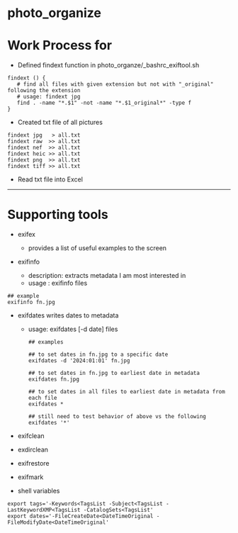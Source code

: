 # photo_organize

# Work Process for 

- Defined findext function in photo_organze/_bashrc_exiftool.sh
```
findext () {
   # find all files with given extension but not with "_original" following the extension
   # usage: findext jpg
   find . -name "*.$1" -not -name "*.$1_original*" -type f
}
```

- Created txt file of all pictures
```
findext jpg   > all.txt
findext raw  >> all.txt
findext nef  >> all.txt
findext heic >> all.txt
findext png  >> all.txt
findext tiff >> all.txt
```

- Read txt file into Excel






-------------------------------------------------
# Supporting tools

- exifex
  - provides a list of useful examples to the screen

- exifinfo
  - description: extracts metadata I am most interested in
  - usage      : exifinfo files
```
## example
exifinfo fn.jpg
```

- exifdates writes dates to metadata
  - usage: exifdates [-d date] files
    ```
    ## examples
    
    ## to set dates in fn.jpg to a specific date
    exifdates -d '2024:01:01' fn.jpg
    
    ## to set dates in fn.jpg to earliest date in metadata
    exifdates fn.jpg
    
    ## to set dates in all files to earliest date in metadata from each file
    exifdates *
    
    ## still need to test behavior of above vs the following
    exifdates '*'
    ```

- exifclean

- exdirclean

- exifrestore

- exifmark

- shell variables
```
export tags='-Keywords<TagsList -Subject<TagsList -LastKeywordXMP<TagsList -CatalogSets<TagsList' 
export dates='-FileCreateDate<DateTimeOriginal -FileModifyDate<DateTimeOriginal'
```
